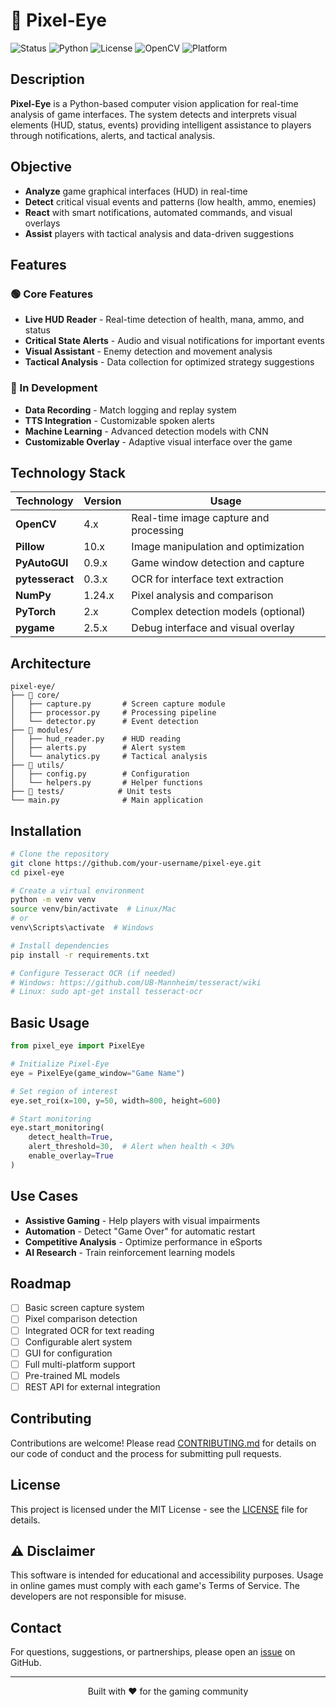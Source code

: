 # 🧠 Pixel-Eye

![Status](https://img.shields.io/badge/Status-In%20Development-yellow)
![Python](https://img.shields.io/badge/Python-3.8%2B-blue)
![License](https://img.shields.io/badge/License-MIT-green)
![OpenCV](https://img.shields.io/badge/OpenCV-4.x-brightgreen)
![Platform](https://img.shields.io/badge/Platform-Windows%20%7C%20Linux-lightgrey)

## Description

**Pixel-Eye** is a Python-based computer vision application for real-time analysis of game interfaces. The system detects and interprets visual elements (HUD, status, events) providing intelligent assistance to players through notifications, alerts, and tactical analysis.

## Objective

- **Analyze** game graphical interfaces (HUD) in real-time
- **Detect** critical visual events and patterns (low health, ammo, enemies)
- **React** with smart notifications, automated commands, and visual overlays
- **Assist** players with tactical analysis and data-driven suggestions

## Features

### 🟢 Core Features
- **Live HUD Reader** - Real-time detection of health, mana, ammo, and status
- **Critical State Alerts** - Audio and visual notifications for important events
- **Visual Assistant** - Enemy detection and movement analysis
- **Tactical Analysis** - Data collection for optimized strategy suggestions

### 🔵 In Development
- **Data Recording** - Match logging and replay system
- **TTS Integration** - Customizable spoken alerts
- **Machine Learning** - Advanced detection models with CNN
- **Customizable Overlay** - Adaptive visual interface over the game

## Technology Stack

| Technology | Version | Usage |
|------------|---------|-------|
| **OpenCV** | 4.x | Real-time image capture and processing |
| **Pillow** | 10.x | Image manipulation and optimization |
| **PyAutoGUI** | 0.9.x | Game window detection and capture |
| **pytesseract** | 0.3.x | OCR for interface text extraction |
| **NumPy** | 1.24.x | Pixel analysis and comparison |
| **PyTorch** | 2.x | Complex detection models (optional) |
| **pygame** | 2.5.x | Debug interface and visual overlay |

## Architecture

```
pixel-eye/
├── 📂 core/
│   ├── capture.py       # Screen capture module
│   ├── processor.py     # Processing pipeline
│   └── detector.py      # Event detection
├── 📂 modules/
│   ├── hud_reader.py    # HUD reading
│   ├── alerts.py        # Alert system
│   └── analytics.py     # Tactical analysis
├── 📂 utils/
│   ├── config.py        # Configuration
│   └── helpers.py       # Helper functions
├── 📂 tests/            # Unit tests
└── main.py              # Main application
```

## Installation

```bash
# Clone the repository
git clone https://github.com/your-username/pixel-eye.git
cd pixel-eye

# Create a virtual environment
python -m venv venv
source venv/bin/activate  # Linux/Mac
# or
venv\Scripts\activate  # Windows

# Install dependencies
pip install -r requirements.txt

# Configure Tesseract OCR (if needed)
# Windows: https://github.com/UB-Mannheim/tesseract/wiki
# Linux: sudo apt-get install tesseract-ocr
```

## Basic Usage

```python
from pixel_eye import PixelEye

# Initialize Pixel-Eye
eye = PixelEye(game_window="Game Name")

# Set region of interest
eye.set_roi(x=100, y=50, width=800, height=600)

# Start monitoring
eye.start_monitoring(
    detect_health=True,
    alert_threshold=30,  # Alert when health < 30%
    enable_overlay=True
)
```

## Use Cases

-  **Assistive Gaming** - Help players with visual impairments
-  **Automation** - Detect "Game Over" for automatic restart
-  **Competitive Analysis** - Optimize performance in eSports
-  **AI Research** - Train reinforcement learning models

## Roadmap

- [ ] Basic screen capture system
- [ ] Pixel comparison detection
- [ ] Integrated OCR for text reading
- [ ] Configurable alert system
- [ ] GUI for configuration
- [ ] Full multi-platform support
- [ ] Pre-trained ML models
- [ ] REST API for external integration

## Contributing

Contributions are welcome! Please read [CONTRIBUTING.md](CONTRIBUTING.md) for details on our code of conduct and the process for submitting pull requests.

## License

This project is licensed under the MIT License - see the [LICENSE](LICENSE) file for details.

## ⚠️ Disclaimer

This software is intended for educational and accessibility purposes. Usage in online games must comply with each game's Terms of Service. The developers are not responsible for misuse.

## Contact

For questions, suggestions, or partnerships, please open an [issue](https://github.com/your-username/pixel-eye/issues) on GitHub.

---

<p align="center">
  Built with ❤️ for the gaming community
